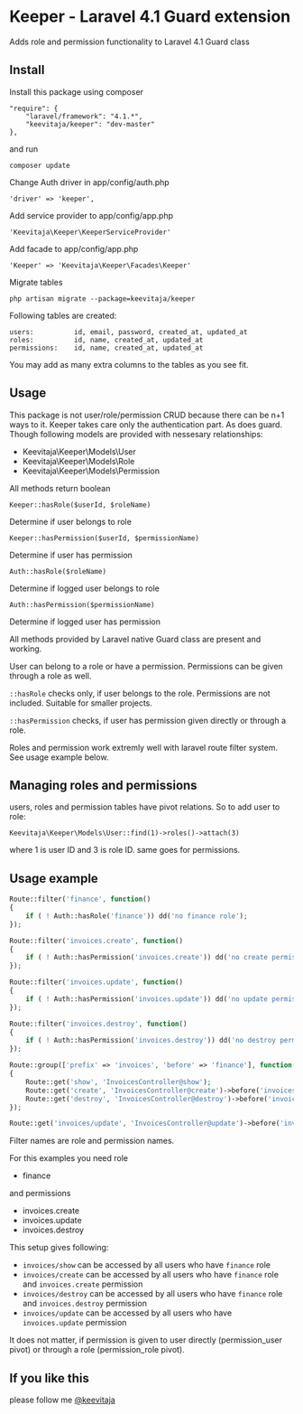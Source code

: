 # Keeper - Laravel 4.1 Guard extension

Adds role and permission functionality to Laravel 4.1 Guard class

## Install

Install this package using composer

	"require": {
	    "laravel/framework": "4.1.*",
	    "keevitaja/keeper": "dev-master"
	},

and run 

	composer update

Change Auth driver in app/config/auth.php

	'driver' => 'keeper',

Add service provider to app/config/app.php

	'Keevitaja\Keeper\KeeperServiceProvider'

Add facade to app/config/app.php

	'Keeper' => 'Keevitaja\Keeper\Facades\Keeper'

Migrate tables

	php artisan migrate --package=keevitaja/keeper

Following tables are created:

	users: 			id, email, password, created_at, updated_at
	roles: 			id, name, created_at, updated_at
	permissions:	id, name, created_at, updated_at

You may add as many extra columns to the tables as you see fit.


## Usage

This package is not user/role/permission CRUD because there can be n+1 ways to it. Keeper takes care only the authentication part. As does guard. Though following models are provided with nessesary relationships:

- Keevitaja\Keeper\Models\User
- Keevitaja\Keeper\Models\Role
- Keevitaja\Keeper\Models\Permission

All methods return boolean

	Keeper::hasRole($userId, $roleName)

Determine if user belongs to role

	Keeper::hasPermission($userId, $permissionName)

Determine if user has permission

	Auth::hasRole($roleName)

Determine if logged user belongs to role

	Auth::hasPermission($permissionName)

Determine if logged user has permission

All methods provided by Laravel native Guard class are present and working.

User can belong to a role or have a permission. Permissions can be given through a role as well. 

`::hasRole` checks only, if user belongs to the role. Permissions are not included. Suitable for smaller projects.

`::hasPermission` checks, if user has permission given directly or through a role.

Roles and permission work extremly well with laravel route filter system. See usage example below.

## Managing roles and permissions

users, roles and permission tables have pivot relations. So to add user to role:

	Keevitaja\Keeper\Models\User::find(1)->roles()->attach(3)

where 1 is user ID and 3 is role ID. same goes for permissions.

## Usage example

```php
Route::filter('finance', function()
{
	if ( ! Auth::hasRole('finance')) dd('no finance role');
});

Route::filter('invoices.create', function()
{
	if ( ! Auth::hasPermission('invoices.create')) dd('no create permission');
});

Route::filter('invoices.update', function()
{
	if ( ! Auth::hasPermission('invoices.update')) dd('no update permission');
});

Route::filter('invoices.destroy', function()
{
	if ( ! Auth::hasPermission('invoices.destroy')) dd('no destroy permission');
});

Route::group(['prefix' => 'invoices', 'before' => 'finance'], function()
{
	Route::get('show', 'InvoicesController@show');
	Route::get('create', 'InvoicesController@create')->before('invoices.create');
	Route::get('destroy', 'InvoicesController@destroy')->before('invoices.destroy');
});

Route::get('invoices/update', 'InvoicesController@update')->before('invoices.update');
```

Filter names are role and permission names.

For this examples you need role 

- finance 

and permissions

- invoices.create
- invoices.update
- invoices.destroy

This setup gives following:

- `invoices/show` can be accessed by all users who have `finance` role
- `invoices/create` can be accessed by all users who have `finance` role and `invoices.create` permission
- `invoices/destroy` can be accessed by all users who have `finance` role and `invoices.destroy` permission
- `invoices/update` can be accessed by all users who have `invoices.update` permission

It does not matter, if permission is given to user directly (permission_user pivot) or through a role (permission_role pivot).

## If you like this 

please follow me [@keevitaja](https://twitter.com/keevitaja)